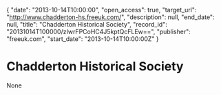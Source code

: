{
  "date": "2013-10-14T10:00:00", 
  "open_access": true, 
  "target_url": "http://www.chadderton-hs.freeuk.com/", 
  "description": null, 
  "end_date": null, 
  "title": "Chadderton Historical Society", 
  "record_id": "20131014T100000/zIwrFPCoHC4J5kptQcFLEw==", 
  "publisher": "freeuk.com", 
  "start_date": "2013-10-14T10:00:00Z"
}

# Chadderton Historical Society

None